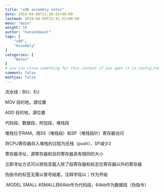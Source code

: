 ```yaml
---
title: "x86 assembly notes"
date: 2018-04-09T21:38:52+08:00
lastmod: 2018-04-09T21:41:52+08:00
menu: "main"
weight: 50
author: "hansenbeast"
tags: [
    "x86",
    "Assembly"
]
categories: [
    "Notes"
]
# you can close something for this content if you open it in config.toml.
comment: false
mathjax: false
---
```


流水线：BIU、EU

MOV 目的地，源位置

ADD 目的地，源位置

代码段、数据段，附加段，堆栈段

堆栈位于RAM，用SS（堆栈段）和SP（堆栈指针）寄存器访问

将CPU寄存器存入堆栈的过程为压栈（push），SP减少2

寄存器寻址，源寄存器和目的寄存器具有相同的大小

立即寻址方式可以把信息载入除了段寄存器和标志位寄存器以外的寄存器





伪指令的标签无需以冒号结尾，注释字段以；作为开始

.MODEL SMALL #SMALL将64kb作为代码段，64kb作为数据段（伪指令）












